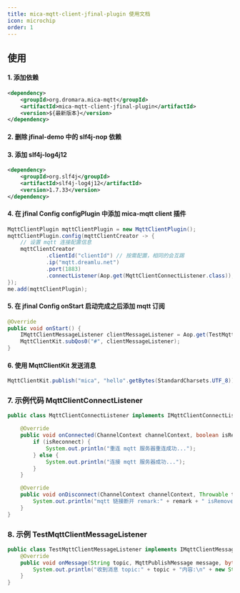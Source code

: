 ```yaml
---
title: mica-mqtt-client-jfinal-plugin 使用文档
icon: microchip
order: 1
---
```


## 使用

#### 1. 添加依赖
```xml
<dependency>
    <groupId>org.dromara.mica-mqtt</groupId>
    <artifactId>mica-mqtt-client-jfinal-plugin</artifactId>
    <version>${最新版本}</version>
</dependency>
```

#### 2. 删除 jfinal-demo 中的 slf4j-nop 依赖

#### 3. 添加 slf4j-log4j12
```xml
<dependency>
    <groupId>org.slf4j</groupId>
    <artifactId>slf4j-log4j12</artifactId>
    <version>1.7.33</version>
</dependency>
```

#### 4. 在 jfinal Config configPlugin 中添加 mica-mqtt client 插件
```java
MqttClientPlugin mqttClientPlugin = new MqttClientPlugin();
mqttClientPlugin.config(mqttClientCreator -> {
	// 设置 mqtt 连接配置信息
	mqttClientCreator
			.clientId("clientId") // 按需配置，相同的会互踢
			.ip("mqtt.dreamlu.net")
			.port(1883)
			.connectListener(Aop.get(MqttClientConnectListener.class));
});
me.add(mqttClientPlugin);
```

#### 5. 在 jfinal Config onStart 启动完成之后添加 mqtt 订阅
```java
@Override
public void onStart() {
    IMqttClientMessageListener clientMessageListener = Aop.get(TestMqttClientMessageListener.class);
    MqttClientKit.subQos0("#", clientMessageListener);
}
```

#### 6. 使用 MqttClientKit 发送消息
```java
MqttClientKit.publish("mica", "hello".getBytes(StandardCharsets.UTF_8));
```

### 7. 示例代码 MqttClientConnectListener
```java
public class MqttClientConnectListener implements IMqttClientConnectListener {

    @Override
    public void onConnected(ChannelContext channelContext, boolean isReconnect) {
        if (isReconnect) {
            System.out.println("重连 mqtt 服务器重连成功...");
        } else {
            System.out.println("连接 mqtt 服务器成功...");
        }
    }

    @Override
    public void onDisconnect(ChannelContext channelContext, Throwable throwable, String remark, boolean isRemove) {
        System.out.println("mqtt 链接断开 remark:" + remark + " isRemove:" + isRemove);
    }
}
```

### 8. 示例 TestMqttClientMessageListener
```java
public class TestMqttClientMessageListener implements IMqttClientMessageListener {
    @Override
    public void onMessage(String topic, MqttPublishMessage message, byte[] payload) {
        System.out.println("收到消息 topic:" + topic + "内容:\n" + new String(payload, StandardCharsets.UTF_8));
    }
}
```
